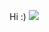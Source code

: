 Hi :)
<picture>
<source 
  srcset="https://github-readme-stats.vercel.app/api?username=Kindskopf123&show_icons=true&theme=dark"
  media="(prefers-color-scheme: dark)"
/>
<source
  srcset="https://github-readme-stats.vercel.app/api?username=Kindskopf123&show_icons=true"
  media="(prefers-color-scheme: light), (prefers-color-scheme: no-preference)"
/>
<img src="https://github-readme-stats.vercel.app/api?username=Kindskopf123&show_icons=true" />
</picture>
